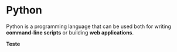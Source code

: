 # Python

Python is a programming language that can be used both for writing **command-line scripts** or building **web applications**.

**Teste**